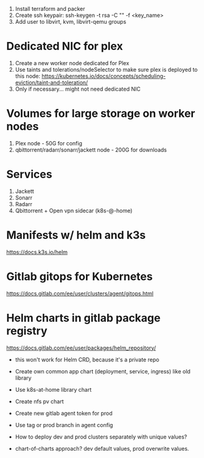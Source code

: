 1. Install terraform and packer
2. Create ssh keypair: ssh-keygen -t rsa -C "<email>" -f <key_name>
3. Add user to libvirt, kvm, libvirt-qemu groups

# Dedicated NIC for plex
1. Create a new worker node dedicated for Plex
2. Use taints and tolerations/nodeSelector to make sure plex is deployed to this node:
https://kubernetes.io/docs/concepts/scheduling-eviction/taint-and-toleration/
3. Only if necessary... might not need dedicated NIC

# Volumes for large storage on worker nodes
1. Plex node - 50G for config
2. qbittorrent/radarr/sonarr/jackett node - 200G for downloads

# Services
1. Jackett
2. Sonarr
3. Radarr
4. Qbittorrent + Open vpn sidecar (k8s-@-home)

# Manifests w/ helm and k3s
https://docs.k3s.io/helm

# Gitlab gitops for Kubernetes
https://docs.gitlab.com/ee/user/clusters/agent/gitops.html

# Helm charts in gitlab package registry
https://docs.gitlab.com/ee/user/packages/helm_repository/
- this won't work for Helm CRD, because it's a private repo

- Create own common app chart (deployment, service, ingress) like old library
- Use k8s-at-home library chart
- Create nfs pv chart

- Create new gitlab agent token for prod
- Use tag or prod branch in agent config

- How to deploy dev and prod clusters separately with unique values?
- chart-of-charts approach? dev default values, prod overwrite values.